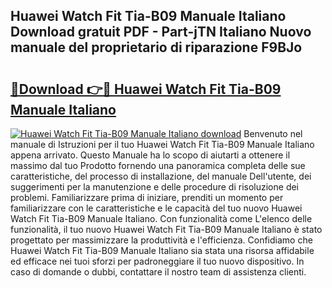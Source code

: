 ## Huawei Watch Fit Tia-B09 Manuale Italiano Download gratuit PDF - Part-jTN Italiano Nuovo manuale del proprietario di riparazione F9BJo

# <h2><a href="http://dfehg9.blite.top/?on=Huawei+Watch+Fit+Tia-B09+Manuale+Italiano">🔗Download 👉🔴 Huawei Watch Fit Tia-B09 Manuale Italiano</a></h2>

[![Huawei Watch Fit Tia-B09 Manuale Italiano download](https://i.imgur.com/lujVjoI.png)](http://dfehg9.blite.top/?on=Huawei+Watch+Fit+Tia-B09+Manuale+Italiano)
Benvenuto nel manuale di Istruzioni per il tuo Huawei Watch Fit Tia-B09 Manuale Italiano appena arrivato. Questo Manuale ha lo scopo di aiutarti a ottenere il massimo dal tuo Prodotto fornendo una panoramica completa delle sue caratteristiche, del processo di installazione, del manuale Dell'utente, dei suggerimenti per la manutenzione e delle procedure di risoluzione dei problemi. Familiarizzare prima di iniziare, prenditi un momento per familiarizzare con le caratteristiche e le capacità del tuo nuovo Huawei Watch Fit Tia-B09 Manuale Italiano. Con funzionalità come L'elenco delle funzionalità, il tuo nuovo Huawei Watch Fit Tia-B09 Manuale Italiano è stato progettato per massimizzare la produttività e l'efficienza. Confidiamo che Huawei Watch Fit Tia-B09 Manuale Italiano sia stata una risorsa affidabile ed efficace nei tuoi sforzi per padroneggiare il tuo nuovo dispositivo. In caso di domande o dubbi, contattare il nostro team di assistenza clienti.

